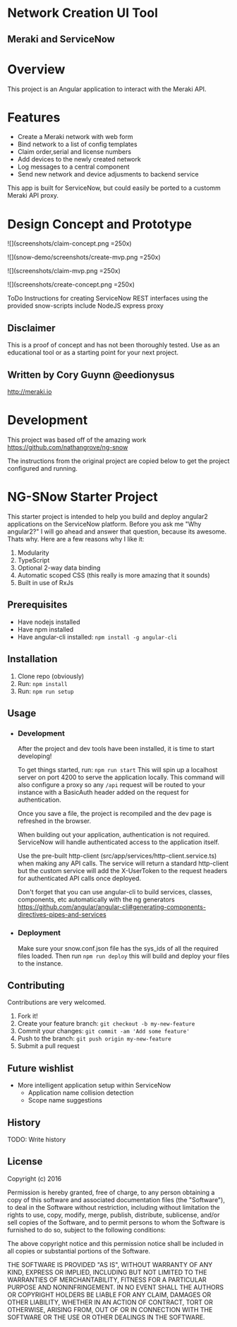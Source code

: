 # Network Creation UI Tool
## Meraki and ServiceNow

# Overview
This project is an Angular application to interact with the Meraki API. 

# Features
* Create a Meraki network with web form
* Bind network to a list of config templates
* Claim order,serial and license numbers
* Add devices to the newly created network
* Log messages to a central component
* Send new network and device adjusments to backend service

This app is built for ServiceNow, but could easily be ported to a customm Meraki API proxy.

# Design Concept and Prototype

![](screenshots/claim-concept.png =250x)

![](snow-demo/screenshots/create-mvp.png =250x)

![](screenshots/claim-mvp.png =250x)

![](screenshots/create-concept.png =250x)



ToDo
Instructions for creating ServiceNow REST interfaces using the provided snow-scripts
include NodeJS express proxy

## Disclaimer
This is a proof of concept and has not been thoroughly tested. Use as an educational tool or as a starting point for your next project.

## Written by Cory Guynn @eedionysus
http://meraki.io





# Development
This project was based off of the amazing work
https://github.com/nathangrove/ng-snow

The instructions from the original project are copied below to get the project configured and running.

# NG-SNow Starter Project
This starter project is intended to help you build and deploy angular2 applications on the ServiceNow platform. Before you ask me "Why angular2?" I will go ahead and answer that question, because its awesome. Thats why. Here are a few reasons why I like it:

1. Modularity
2. TypeScript
3. Optional 2-way data binding
4. Automatic scoped CSS (this really is more amazing that it sounds)
5. Built in use of RxJs

## Prerequisites
  - Have nodejs installed
  - Have npm installed
  - Have angular-cli installed: `npm install -g angular-cli`

## Installation
1. Clone repo (obviously)
2. Run: `npm install`
4. Run: `npm run setup`

## Usage

  - ### Development
    After the project and dev tools have been installed, it is time to start developing!

    To get things started, run: `npm run start`
    This will spin up a localhost server on port 4200 to serve the application locally. This command will also configure a proxy so any `/api` request will be routed to your instance with a BasicAuth header added on the request for authentication.

    Once you save a file, the project is recompiled and the dev page is refreshed in the browser.

    When building out your application, authentication is not required. ServiceNow will handle authenticated access to the application itself. 

    Use the pre-built http-client (src/app/services/http-client.service.ts) when making any API calls. The service will return a standard http-client but the custom service will add the X-UserToken to the request headers for authenticated API calls once deployed.

    Don't forget that you can use angular-cli to build services, classes, components, etc automatically with the ng generators https://github.com/angular/angular-cli#generating-components-directives-pipes-and-services
  
  - ### Deployment
    Make sure your snow.conf.json file has the sys_ids of all the required files loaded.
    Then run `npm run deploy` this will build and deploy your files to the instance.

## Contributing
Contributions are very welcomed.

1. Fork it!
2. Create your feature branch: `git checkout -b my-new-feature`
3. Commit your changes: `git commit -am 'Add some feature'`
4. Push to the branch: `git push origin my-new-feature`
5. Submit a pull request

## Future wishlist
* More intelligent application setup within ServiceNow
  - Application name collision detection
  - Scope name suggestions

## History
TODO: Write history


## License
Copyright (c) 2016

Permission is hereby granted, free of charge, to any person obtaining a copy
of this software and associated documentation files (the "Software"), to deal
in the Software without restriction, including without limitation the rights
to use, copy, modify, merge, publish, distribute, sublicense, and/or sell
copies of the Software, and to permit persons to whom the Software is
furnished to do so, subject to the following conditions:

The above copyright notice and this permission notice shall be included in all
copies or substantial portions of the Software.

THE SOFTWARE IS PROVIDED "AS IS", WITHOUT WARRANTY OF ANY KIND, EXPRESS OR
IMPLIED, INCLUDING BUT NOT LIMITED TO THE WARRANTIES OF MERCHANTABILITY,
FITNESS FOR A PARTICULAR PURPOSE AND NONINFRINGEMENT. IN NO EVENT SHALL THE
AUTHORS OR COPYRIGHT HOLDERS BE LIABLE FOR ANY CLAIM, DAMAGES OR OTHER
LIABILITY, WHETHER IN AN ACTION OF CONTRACT, TORT OR OTHERWISE, ARISING FROM,
OUT OF OR IN CONNECTION WITH THE SOFTWARE OR THE USE OR OTHER DEALINGS IN THE
SOFTWARE.
